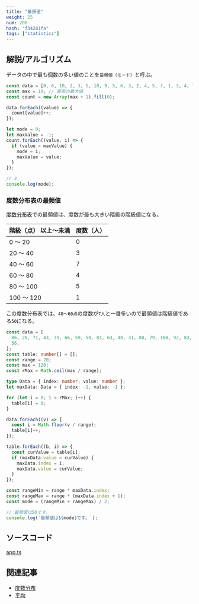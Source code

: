 ```yaml
---
title: "最頻値"
weight: 25
num: 200
hash: "f34281fa"
tags: ["statistics"]
---
```


## 解説/アルゴリズム

データの中で最も個数の多い値のことを`最頻値（モード）`と呼ぶ。

```typescript
const data = [0, 6, 10, 2, 3, 5, 10, 9, 5, 6, 3, 2, 4, 5, 7, 1, 3, 4, 7, 3];
const max = 10; // 要素の最大値
const count = new Array(max + 1).fill(0);

data.forEach((value) => {
  count[value]++;
});

let mode = 0;
let maxValue = -1;
count.forEach((value, i) => {
  if (value > maxValue) {
    mode = i;
    maxValue = value;
  }
});

// 3
console.log(mode);
```

### 度数分布表の最頻値

[度数分布表](/a6c8d450)での最頻値は、度数が最も大きい階級の階級値になる。

| 階級（点） 以上～未満 | 度数（人） |
| :-------------------- | :--------- |
| 0 ～ 20               | 0          |
| 20 ～ 40              | 3          |
| 40 ～ 60              | 7          |
| 60 ～ 80              | 4          |
| 80 ～ 100             | 5          |
| 100 ～ 120            | 1          |

この度数分布表では、`40～60点`の度数が`7人`と一番多いので最頻値は階級値である`50`になる。

```typescript
const data = [
  86, 20, 71, 43, 39, 66, 59, 50, 83, 63, 48, 31, 80, 79, 100, 92, 83, 44, 52,
  56,
];
const table: number[] = [];
const range = 20;
const max = 120;
const rMax = Math.ceil(max / range);

type Data = { index: number; value: number };
let maxData: Data = { index: -1, value: -1 };

for (let i = 0; i < rMax; i++) {
  table[i] = 0;
}

data.forEach((v) => {
  const i = Math.floor(v / range);
  table[i]++;
});

table.forEach((b, i) => {
  const curValue = table[i];
  if (maxData.value < curValue) {
    maxData.index = i;
    maxData.value = curValue;
  }
});

const rangeMin = range * maxData.index;
const rangeMax = range * (maxData.index + 1);
const mode = (rangeMin + rangeMax) / 2;

// 最頻値は50です。
console.log(`最頻値は${mode}です。`);
```

## ソースコード

[app.ts](./static/code/f34281fa/app.ts)

## 関連記事

- [度数分布](/a6c8d450)
- [平均](/f46de367)
